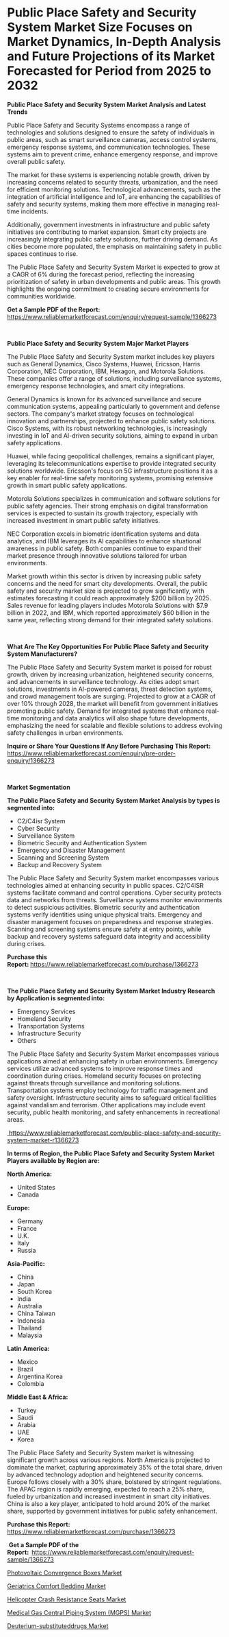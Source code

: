 <p><h1>Public Place Safety and Security System Market Size Focuses on Market Dynamics, In-Depth Analysis and Future Projections of its Market Forecasted for Period from 2025 to 2032</h1></p><p><strong>Public Place Safety and Security System Market Analysis and Latest Trends</strong></p>
<p><p>Public Place Safety and Security Systems encompass a range of technologies and solutions designed to ensure the safety of individuals in public areas, such as smart surveillance cameras, access control systems, emergency response systems, and communication technologies. These systems aim to prevent crime, enhance emergency response, and improve overall public safety.</p><p>The market for these systems is experiencing notable growth, driven by increasing concerns related to security threats, urbanization, and the need for efficient monitoring solutions. Technological advancements, such as the integration of artificial intelligence and IoT, are enhancing the capabilities of safety and security systems, making them more effective in managing real-time incidents.</p><p>Additionally, government investments in infrastructure and public safety initiatives are contributing to market expansion. Smart city projects are increasingly integrating public safety solutions, further driving demand. As cities become more populated, the emphasis on maintaining safety in public spaces continues to rise.</p><p>The Public Place Safety and Security System Market is expected to grow at a CAGR of 6% during the forecast period, reflecting the increasing prioritization of safety in urban developments and public areas. This growth highlights the ongoing commitment to creating secure environments for communities worldwide.</p></p>
<p><strong>Get a Sample PDF of the Report:&nbsp;</strong> <a href="https://www.reliablemarketforecast.com/enquiry/request-sample/1366273?utm_campaign=1900&utm_medium=2&utm_source=Github&utm_content=ia&utm_term=22032025&utm_id=public-place-safety-and-security-system">https://www.reliablemarketforecast.com/enquiry/request-sample/1366273</a></p>
<p>&nbsp;</p>
<p><strong>Public Place Safety and Security System Major Market Players</strong></p>
<p><p>The Public Place Safety and Security System market includes key players such as General Dynamics, Cisco Systems, Huawei, Ericsson, Harris Corporation, NEC Corporation, IBM, Hexagon, and Motorola Solutions. These companies offer a range of solutions, including surveillance systems, emergency response technologies, and smart city integrations.</p><p>General Dynamics is known for its advanced surveillance and secure communication systems, appealing particularly to government and defense sectors. The company's market strategy focuses on technological innovation and partnerships, projected to enhance public safety solutions. Cisco Systems, with its robust networking technologies, is increasingly investing in IoT and AI-driven security solutions, aiming to expand in urban safety applications.</p><p>Huawei, while facing geopolitical challenges, remains a significant player, leveraging its telecommunications expertise to provide integrated security solutions worldwide. Ericsson's focus on 5G infrastructure positions it as a key enabler for real-time safety monitoring systems, promising extensive growth in smart public safety applications.</p><p>Motorola Solutions specializes in communication and software solutions for public safety agencies. Their strong emphasis on digital transformation services is expected to sustain its growth trajectory, especially with increased investment in smart public safety initiatives.</p><p>NEC Corporation excels in biometric identification systems and data analytics, and IBM leverages its AI capabilities to enhance situational awareness in public safety. Both companies continue to expand their market presence through innovative solutions tailored for urban environments.</p><p>Market growth within this sector is driven by increasing public safety concerns and the need for smart city developments. Overall, the public safety and security market size is projected to grow significantly, with estimates forecasting it could reach approximately $200 billion by 2025. Sales revenue for leading players includes Motorola Solutions with $7.9 billion in 2022, and IBM, which reported approximately $60 billion in the same year, reflecting strong demand for their integrated safety solutions.</p></p>
<p>&nbsp;</p>
<p><strong>What Are The Key Opportunities For Public Place Safety and Security System Manufacturers?</strong></p>
<p><p>The Public Place Safety and Security System market is poised for robust growth, driven by increasing urbanization, heightened security concerns, and advancements in surveillance technology. As cities adopt smart solutions, investments in AI-powered cameras, threat detection systems, and crowd management tools are surging. Projected to grow at a CAGR of over 10% through 2028, the market will benefit from government initiatives promoting public safety. Demand for integrated systems that enhance real-time monitoring and data analytics will also shape future developments, emphasizing the need for scalable and flexible solutions to address evolving safety challenges in urban environments.</p></p>
<p><strong>Inquire or Share Your Questions If Any Before Purchasing This Report:</strong> <a href="https://www.reliablemarketforecast.com/enquiry/pre-order-enquiry/1366273?utm_campaign=1900&utm_medium=2&utm_source=Github&utm_content=ia&utm_term=22032025&utm_id=public-place-safety-and-security-system">https://www.reliablemarketforecast.com/enquiry/pre-order-enquiry/1366273</a></p>
<p>&nbsp;</p>
<p><strong>Market Segmentation</strong></p>
<p><strong>The Public Place Safety and Security System Market Analysis by types is segmented into:</strong></p>
<p><ul><li>C2/C4isr System</li><li>Cyber Security</li><li>Surveillance System</li><li>Biometric Security and Authentication System</li><li>Emergency and Disaster Management</li><li>Scanning and Screening System</li><li>Backup and Recovery System</li></ul></p>
<p><p>The Public Place Safety and Security System market encompasses various technologies aimed at enhancing security in public spaces. C2/C4ISR systems facilitate command and control operations. Cyber security protects data and networks from threats. Surveillance systems monitor environments to detect suspicious activities. Biometric security and authentication systems verify identities using unique physical traits. Emergency and disaster management focuses on preparedness and response strategies. Scanning and screening systems ensure safety at entry points, while backup and recovery systems safeguard data integrity and accessibility during crises.</p></p>
<p><strong>Purchase this Report:&nbsp;</strong><a href="https://www.reliablemarketforecast.com/purchase/1366273?utm_campaign=1900&utm_medium=2&utm_source=Github&utm_content=ia&utm_term=22032025&utm_id=public-place-safety-and-security-system">https://www.reliablemarketforecast.com/purchase/1366273</a></p>
<p>&nbsp;</p>
<p><strong>The Public Place Safety and Security System Market Industry Research by Application is segmented into:</strong></p>
<p><ul><li>Emergency Services</li><li>Homeland Security</li><li>Transportation Systems</li><li>Infrastructure Security</li><li>Others</li></ul></p>
<p><p>The Public Place Safety and Security System Market encompasses various applications aimed at enhancing safety in urban environments. Emergency services utilize advanced systems to improve response times and coordination during crises. Homeland security focuses on protecting against threats through surveillance and monitoring solutions. Transportation systems employ technology for traffic management and safety oversight. Infrastructure security aims to safeguard critical facilities against vandalism and terrorism. Other applications may include event security, public health monitoring, and safety enhancements in recreational areas.</p></p>
<p><a href="https://www.reliablemarketforecast.com/public-place-safety-and-security-system-market-r1366273?utm_campaign=1900&utm_medium=2&utm_source=Github&utm_content=ia&utm_term=22032025&utm_id=public-place-safety-and-security-system">&nbsp;https://www.reliablemarketforecast.com/public-place-safety-and-security-system-market-r1366273</a></p>
<p><strong>In terms of Region, the Public Place Safety and Security System Market Players available by Region are:</strong></p>
<p>
    <p> <strong> North America: </strong>
        <ul>
            <li>United States</li>
            <li>Canada</li>
        </ul>
        </p> 
    <p> <strong> Europe: </strong>
        <ul>
            <li>Germany</li>
            <li>France</li>
            <li>U.K.</li>
            <li>Italy</li>
            <li>Russia</li>
        </ul>
        </p> 
    <p> <strong> Asia-Pacific: </strong>
        <ul>
            <li>China</li>
            <li>Japan</li>
            <li>South Korea</li>
            <li>India</li>
            <li>Australia</li>
            <li>China Taiwan</li>
            <li>Indonesia</li>
            <li>Thailand</li>
            <li>Malaysia</li>
        </ul>
        </p> 
    <p> <strong> Latin America: </strong>
        <ul>
            <li>Mexico</li>
            <li>Brazil</li>
            <li>Argentina Korea</li>
            <li>Colombia</li>
        </ul>
        </p> 
    <p> <strong> Middle East & Africa: </strong>
        <ul>
            <li>Turkey</li>
            <li>Saudi</li>
            <li>Arabia</li>
            <li>UAE</li>
            <li>Korea</li>
        </ul>
    </p>
    </p>
<p><p>The Public Place Safety and Security System market is witnessing significant growth across various regions. North America is projected to dominate the market, capturing approximately 35% of the total share, driven by advanced technology adoption and heightened security concerns. Europe follows closely with a 30% share, bolstered by stringent regulations. The APAC region is rapidly emerging, expected to reach a 25% share, fueled by urbanization and increased investment in smart city initiatives. China is also a key player, anticipated to hold around 20% of the market share, supported by government initiatives for public safety enhancement.</p></p>
<p><strong>Purchase this Report: </strong><a href="https://www.reliablemarketforecast.com/purchase/1366273?utm_campaign=1900&utm_medium=2&utm_source=Github&utm_content=ia&utm_term=22032025&utm_id=public-place-safety-and-security-system">https://www.reliablemarketforecast.com/purchase/1366273</a></p>
<p>&nbsp;<strong>Get a Sample PDF of the Report:&nbsp;&nbsp;</strong><a href="https://www.reliablemarketforecast.com/enquiry/request-sample/1366273?utm_campaign=1900&utm_medium=2&utm_source=Github&utm_content=ia&utm_term=22032025&utm_id=public-place-safety-and-security-system">https://www.reliablemarketforecast.com/enquiry/request-sample/1366273</a></p>
<p><strong></strong></p>
<p><p><a href="https://github.com/drissahrouk/Market-Research-Report-List-1/blob/main/photovoltaic-convergence-boxes-market.md?utm_campaign=1900&utm_medium=2&utm_source=Github&utm_content=ia&utm_term=22032025&utm_id=public-place-safety-and-security-system">Photovoltaic Convergence Boxes Market</a></p><p><a href="https://github.com/iontahoehlct/Market-Research-Report-List-1/blob/main/geriatrics-comfort-bedding-market.md?utm_campaign=1900&utm_medium=2&utm_source=Github&utm_content=ia&utm_term=22032025&utm_id=public-place-safety-and-security-system">Geriatrics Comfort Bedding Market</a></p><p><a href="https://github.com/kemauteve/Market-Research-Report-List-1/blob/main/helicopter-crash-resistance-seats-market.md?utm_campaign=1900&utm_medium=2&utm_source=Github&utm_content=ia&utm_term=22032025&utm_id=public-place-safety-and-security-system">Helicopter Crash Resistance Seats Market</a></p><p><a href="https://github.com/nxauwedaroui2/Market-Research-Report-List-1/blob/main/medical-gas-central-piping-system-mgps-market.md?utm_campaign=1900&utm_medium=2&utm_source=Github&utm_content=ia&utm_term=22032025&utm_id=public-place-safety-and-security-system">Medical Gas Central Piping System (MGPS) Market</a></p><p><a href="https://github.com/habyoneub/Market-Research-Report-List-1/blob/main/deuterium-substituteddrugs-market.md?utm_campaign=1900&utm_medium=2&utm_source=Github&utm_content=ia&utm_term=22032025&utm_id=public-place-safety-and-security-system">Deuterium-substituteddrugs Market</a></p></p>